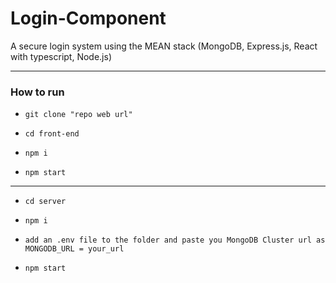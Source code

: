 # Login-Component
A secure login system using the MEAN stack (MongoDB, Express.js, React with typescript, Node.js)

---
### How to run

- `git clone "repo web url"`

- `cd front-end`

- `npm i`

- `npm start`

---
- `cd server`

- `npm i`

- `add an .env file to the folder and paste you MongoDB Cluster url as MONGODB_URL = your_url`

- `npm start`

